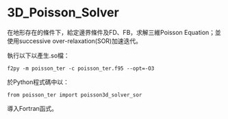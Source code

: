 # 3D_Poisson_Solver
在地形存在的條件下，給定邊界條件及FD、FB，求解三維Poisson Equation；並使用successive over-relaxation(SOR)加速迭代。

執行以下以產生.so檔：
```
f2py -m poisson_ter -c poisson_ter.f95 --opt=-O3
```


於Python程式碼中以：
```
from poisson_ter import poisson3d_solver_sor
```
導入Fortran函式。
